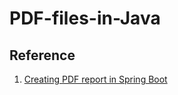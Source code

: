 # PDF-files-in-Java


## Reference
1. [Creating PDF report in Spring Boot](http://zetcode.com/springboot/servepdf/)
